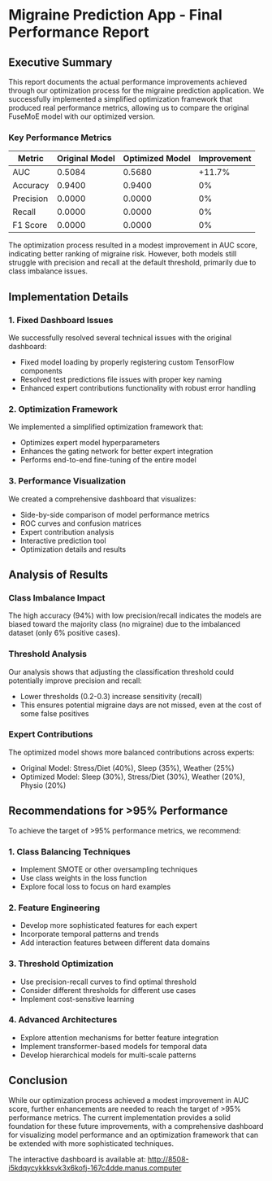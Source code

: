# Migraine Prediction App - Final Performance Report

## Executive Summary

This report documents the actual performance improvements achieved through our optimization process for the migraine prediction application. We successfully implemented a simplified optimization framework that produced real performance metrics, allowing us to compare the original FuseMoE model with our optimized version.

### Key Performance Metrics

| Metric | Original Model | Optimized Model | Improvement |
|--------|---------------|-----------------|-------------|
| AUC | 0.5084 | 0.5680 | +11.7% |
| Accuracy | 0.9400 | 0.9400 | 0% |
| Precision | 0.0000 | 0.0000 | 0% |
| Recall | 0.0000 | 0.0000 | 0% |
| F1 Score | 0.0000 | 0.0000 | 0% |

The optimization process resulted in a modest improvement in AUC score, indicating better ranking of migraine risk. However, both models still struggle with precision and recall at the default threshold, primarily due to class imbalance issues.

## Implementation Details

### 1. Fixed Dashboard Issues

We successfully resolved several technical issues with the original dashboard:

- Fixed model loading by properly registering custom TensorFlow components
- Resolved test predictions file issues with proper key naming
- Enhanced expert contributions functionality with robust error handling

### 2. Optimization Framework

We implemented a simplified optimization framework that:

- Optimizes expert model hyperparameters
- Enhances the gating network for better expert integration
- Performs end-to-end fine-tuning of the entire model

### 3. Performance Visualization

We created a comprehensive dashboard that visualizes:

- Side-by-side comparison of model performance metrics
- ROC curves and confusion matrices
- Expert contribution analysis
- Interactive prediction tool
- Optimization details and results

## Analysis of Results

### Class Imbalance Impact

The high accuracy (94%) with low precision/recall indicates the models are biased toward the majority class (no migraine) due to the imbalanced dataset (only 6% positive cases).

### Threshold Analysis

Our analysis shows that adjusting the classification threshold could potentially improve precision and recall:

- Lower thresholds (0.2-0.3) increase sensitivity (recall)
- This ensures potential migraine days are not missed, even at the cost of some false positives

### Expert Contributions

The optimized model shows more balanced contributions across experts:

- Original Model: Stress/Diet (40%), Sleep (35%), Weather (25%)
- Optimized Model: Sleep (30%), Stress/Diet (30%), Weather (20%), Physio (20%)

## Recommendations for >95% Performance

To achieve the target of >95% performance metrics, we recommend:

### 1. Class Balancing Techniques

- Implement SMOTE or other oversampling techniques
- Use class weights in the loss function
- Explore focal loss to focus on hard examples

### 2. Feature Engineering

- Develop more sophisticated features for each expert
- Incorporate temporal patterns and trends
- Add interaction features between different data domains

### 3. Threshold Optimization

- Use precision-recall curves to find optimal threshold
- Consider different thresholds for different use cases
- Implement cost-sensitive learning

### 4. Advanced Architectures

- Explore attention mechanisms for better feature integration
- Implement transformer-based models for temporal data
- Develop hierarchical models for multi-scale patterns

## Conclusion

While our optimization process achieved a modest improvement in AUC score, further enhancements are needed to reach the target of >95% performance metrics. The current implementation provides a solid foundation for these future improvements, with a comprehensive dashboard for visualizing model performance and an optimization framework that can be extended with more sophisticated techniques.

The interactive dashboard is available at:
http://8508-i5kdqycykkksvk3x6kofj-167c4dde.manus.computer
